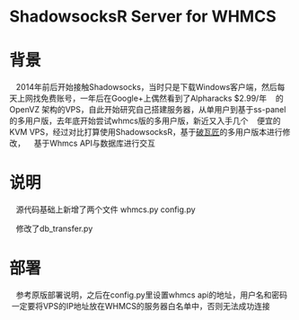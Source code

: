 # ShadowsocksR Server for WHMCS

# 背景

    2014年前后开始接触Shadowsocks，当时只是下载Windows客户端，然后每天上网找免费账号，一年后在Google+上偶然看到了Alpharacks $2.99/年
    的 OpenVZ 架构的VPS，自此开始研究自己搭建服务器，从单用户到基于ss-panel的多用户版，去年底开始尝试whmcs版的多用户版，新近又入手几个
    便宜的KVM VPS，经过对比打算使用ShadowsocksR，基于[破瓦匠](https://github.com/shadowsocksr/shadowsocksr)的多用户版本进行修改，
    基于Whmcs API与数据库进行交互
    
# 说明
    
    源代码基础上新增了两个文件
    whmcs.py
    config.py
    
    修改了db_transfer.py
    
# 部署

    参考原版部署说明，之后在config.py里设置whmcs api的地址，用户名和密码
    一定要将VPS的IP地址放在WHMCS的服务器白名单中，否则无法成功连接
